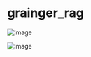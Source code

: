 # grainger_rag
![image](https://github.com/Noel-Niko/grainger_rag/assets/83922762/cb599178-5400-4ce8-984b-bec9e6d4e869)


![image](https://github.com/Noel-Niko/grainger_rag/assets/83922762/4024deb8-fe99-4c4e-bf9b-559935061818)
